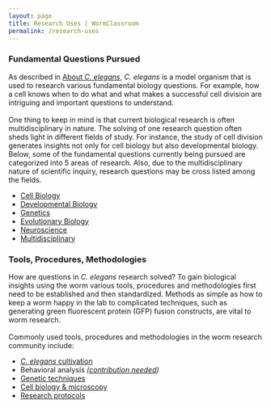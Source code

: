 ```yaml
---
layout: page
title: Research Uses | WormClassroom
permalink: /research-uses
---
```

### Fundamental Questions Pursued

As described in [About *C. elegans*](about-c-elegans), *C. elegans* is a
model organism that is used to research various fundamental biology
questions. For example, how a cell knows when to do what and what makes
a successful cell division are intriguing and important questions to
understand.\
\
One thing to keep in mind is that current biological research is often
multidisciplinary in nature. The solving of one research question often
sheds light in different fields of study. For instance, the study of
cell division generates insights not only for cell biology but also
developmental biology. Below, some of the fundamental questions
currently being pursued are categorized into 5 areas of research. Also,
due to the multidisciplinary nature of scientific inquiry, research
questions may be cross listed among the fields.

-   [Cell Biology](cell-biology)
-   [Developmental Biology](developmental-biology)
-   [Genetics](genetics)
-   [Evolutionary Biology](evolutionary-biology)
-   [Neuroscience](neuroscience)
-   [Multidisciplinary](multidisciplinary-questions)

### Tools, Procedures, Methodologies

How are questions in *C. elegans* research solved? To gain biological
insights using the worm various tools, procedures and methodologies
first need to be established and then standardized. Methods as simple as
how to keep a worm happy in the lab to complicated techniques, such as
generating green fluorescent protein (GFP) fusion constructs, are vital
to worm research.\
\
Commonly used tools, procedures and methodologies in the worm research
community include:

-   [*C. elegans* cultivation](c-elegans-cultivation)
-   Behavioral analysis *([contribution needed](contribute))*
-   [Genetic techniques](/genetics "Genetics")
-   [Cell biology & microscopy](cell-biology-microscopy)
-   [Research protocols](/category/web-links/research-protocols)
